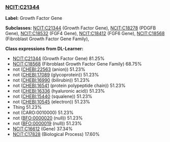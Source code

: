 
### [NCIT:C21344](http://purl.obolibrary.org/obo/NCIT_C21344)
**Label:** Growth Factor Gene

**Subclasses:** [NCIT:C21344](http://purl.obolibrary.org/obo/NCIT_C21344) (Growth Factor Gene), [NCIT:C18278](http://purl.obolibrary.org/obo/NCIT_C18278) (PDGFB Gene), [NCIT:C18532](http://purl.obolibrary.org/obo/NCIT_C18532) (FGF4 Gene), [NCIT:C18412](http://purl.obolibrary.org/obo/NCIT_C18412) (FGF6 Gene), [NCIT:C18568](http://purl.obolibrary.org/obo/NCIT_C18568) (Fibroblast Growth Factor Gene Family), 

**Class expressions from DL-Learner:**

- [NCIT:C21344](http://purl.obolibrary.org/obo/NCIT_C21344) (Growth Factor Gene) 81.25%
- [NCIT:C18568](http://purl.obolibrary.org/obo/NCIT_C18568) (Fibroblast Growth Factor Gene Family) 68.75%
- not ([CHEBI:22563](http://purl.obolibrary.org/obo/CHEBI_22563) (anion)) 51.23%
- not ([CHEBI:17089](http://purl.obolibrary.org/obo/CHEBI_17089) (glycoprotein)) 51.23%
- not ([CHEBI:16990](http://purl.obolibrary.org/obo/CHEBI_16990) (bilirubin)) 51.23%
- not ([CHEBI:16541](http://purl.obolibrary.org/obo/CHEBI_16541) (protein polypeptide chain)) 51.23%
- not ([CHEBI:16336](http://purl.obolibrary.org/obo/CHEBI_16336) (hyaluronic acid)) 51.23%
- not ([CHEBI:15440](http://purl.obolibrary.org/obo/CHEBI_15440) (squalene)) 51.23%
- not ([CHEBI:10545](http://purl.obolibrary.org/obo/CHEBI_10545) (electron)) 51.23%
- Thing 51.23%
- not (CARO:0010000) 51.23%
- not ([BFO:0000020](http://purl.obolibrary.org/obo/BFO_0000020) (null)) 51.23%
- not ([BFO:0000019](http://purl.obolibrary.org/obo/BFO_0000019) (null)) 51.23%
- [NCIT:C16612](http://purl.obolibrary.org/obo/NCIT_C16612) (Gene) 37.34%
- [NCIT:C17828](http://purl.obolibrary.org/obo/NCIT_C17828) (Biological Process) 17.60%


